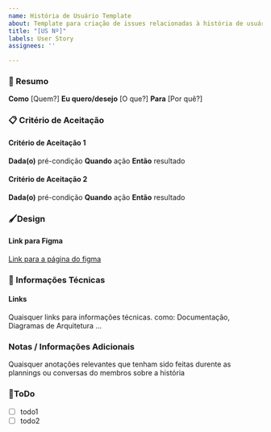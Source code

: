 ```yaml
---
name: História de Usuário Template
about: Template para criação de issues relacionadas à história de usuário
title: "[US Nº]"
labels: User Story
assignees: ''

---
```


### 📗 Resumo
**Como** [Quem?]
**Eu quero/desejo** [O que?]
**Para** [Por quê?]
 
### :clipboard: Critério de Aceitação
#### Critério de Aceitação 1
**Dada(o)** pré-condição
**Quando** ação
**Então** resultado

#### Critério de Aceitação 2
**Dada(o)** pré-condição
**Quando** ação
**Então** resultado
 
### 🖌Design
 
#### Link para Figma
[Link para a página do figma](http://linkhere.com)
 
### :floppy_disk: Informações Técnicas
#### Links
Quaisquer links para informações técnicas. como: Documentação, Diagramas de Arquitetura ...

### Notas / Informações Adicionais
Quaisquer anotações relevantes que tenham sido feitas durente as plannings ou conversas do membros sobre a história
 
###  🚩ToDo
- [ ] todo1
- [ ] todo2
